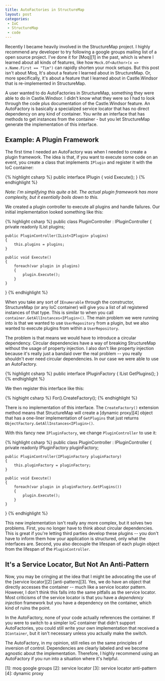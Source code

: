 ```yaml
---
title: AutoFactories in StructureMap
layout: post
categories:
 - IoC
 - StructureMap
 - code
---
```


Recently I became heavily involved in the StructureMap project. I highly recommend any developer to try 
following a google groups mailing list of a open source project. I've done it for [Moq][1] in the past,
which is where I learned about all kinds of features, like how `Mock.Of<Author>(x => x.Name.First == "Tim")`
can rapidly shorten your mock setups. But this post isn't about Moq, It's about a feature I learned about
in StructureMap. Or, more specifically, it's about a feature that I learned about in Castle.Windsor that
is re-implemented in StructureMap.

A user wanted to do AutoFactories in StructureMap, something they were able to do in Castle.Windsor. I didn't
know what they were so I had to look through the code plus documentation of the Castle.Windsor feature. An
AutoFactory is basically a specialized service locator that has no direct dependency on any kind of container.
You write an interface that has methods to get instances from the container - but you let StructureMap generate
the implementation of this interface. 

Example: A Plugin Framework
---------------------------

The first time I needed an AutoFactory was when I needed to create a plugin framework. The idea is that, if 
you want to execute some code on an event, you create a class that implements `IPlugin` and register it with
the IoC container:

{% highlight csharp %}
public interface IPlugin
{
	void Execute();
}
{% endhighlight %}

_Note: I'm simplifying this quite a bit. The actual plugin framework has more complexity, but it esentially 
boils down to this._

We created a plugin controller to execute all plugins and handle failures. Our initial implementation
looked something like this:

{% highlight csharp %}
public class PluginController : IPluginController
{
	private readonly IList<IPlugin> plugins;

	public PluginController(IList<IPlugin> plugins) 
	{
		this.plugins = plugins;
	}

	public void Execute() 
	{
		foreach(var plugin in plugins) 
		{
			plugin.Execute();
		}
	}
}
{% endhighlight %}

When you take any sort of `IEnumerable` through the constructor, StructureMap (or any IoC container) will 
give you a list of all registered instances of that type. This is similar to when you call 
`container.GetAllInstances<IPlugin>()`. The main problem we were running into is that we wanted to use
`UserRepository` from a plugin, but we also wanted to execute plugins from within a `UserRepository`. 

The problem is that means we would have to introduce a circular dependency. Circular dependencies have a way
of breaking StructureMap without the usage of property injection. I also don't like property injection because
it's really just a bandaid over the real problem -- you really shouldn't ever need circular dependencies. In
our case we were able to use an AutoFactory.

{% highlight csharp %}
public interface IPluginFactory
{
	IList<IPlugin> GetPlugins();
}
{% endhighlight %}

We then register this interface like this:

{% highight csharp %}
For<IPluginFactory>().CreateFactory();
{% endhighlight %}

There is no implementation of this interface. The `CreateFactory()` extension method means that StructureMap
will create a [dynamic proxy][4] object that has a one-liner implementation of `GetPlugins` that just returns
`ObjectFactory.GetAllInstances<IPlugin>()`. 

With this fancy new `IPluginFactory`, we change `PluginController` to use it:

{% highlight csharp %}
public class PluginController : IPluginController
{
	private readonly IPluginFactory pluginFactory;

	public PluginController(IPluginFactory pluginFactory) 
	{
		this.pluginFactory = pluginFactory;
	}

	public void Execute() 
	{
		foreach(var plugin in pluginFactory.GetPlugins()) 
		{
			plugin.Execute();
		}
	}
}
{% endhighlight %}

This new implementation isn't really any more complex, but it solves two problems. First, you no longer
have to think about circular dependencies. This is great if you're letting third parties develop these 
plugins -- you don't have to inform them how your application is structured, only what the interfaces are.
Second, you also decouple the lifespan of each plugin object from the lifespan of the `PluginController`.

It's a Service Locator, But Not An Anti-Pattern
-----------------------------------------------

Now, you may be cringing at the idea that I might be advocating the use of the [service locator][2] 
[anti-pattern][3]. Yes, we do have an object that directly accesses the container -- much like a service
locator pattern. However, I don't think this falls into the same pitfalls as the service locator. Most
criticisms of the service locator is that you have a _dependency injection_ framework but you have a 
dependency on the container, which kind of ruins the point. 

In the AutoFactory, none of your code actually references the container. If you were to switch to a simpler
IoC container that didn't support AutoFactories, you could still write your own implementation that received
a `IContainer`, but it isn't necessary unless you actually make the switch.

The AutoFactory, in my opinion, still relies on the same principles of inversion of control. Dependencies are
clearly labeled and we become agnostic about the implementation. Therefore, I highly recommend using an 
AutoFactory if you run into a situation where it's helpful.


 [1]: moq google groups
 [2]: service locator
 [3]: service locator anti-pattern
 [4]: dynamic proxy
